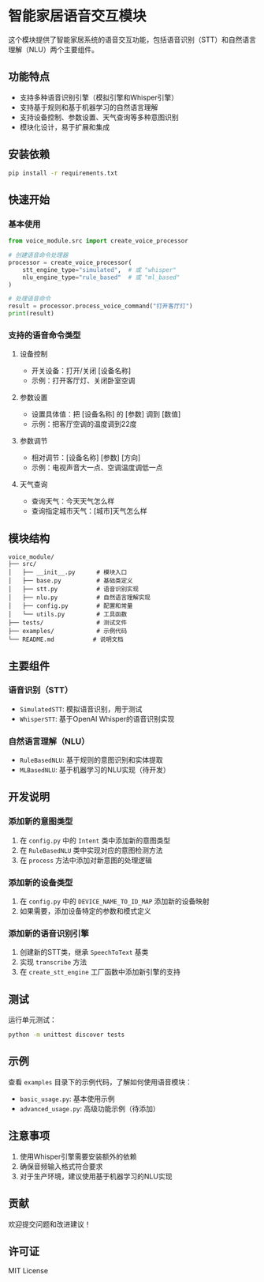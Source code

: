 # 智能家居语音交互模块

这个模块提供了智能家居系统的语音交互功能，包括语音识别（STT）和自然语言理解（NLU）两个主要组件。

## 功能特点

- 支持多种语音识别引擎（模拟引擎和Whisper引擎）
- 支持基于规则和基于机器学习的自然语言理解
- 支持设备控制、参数设置、天气查询等多种意图识别
- 模块化设计，易于扩展和集成

## 安装依赖

```bash
pip install -r requirements.txt
```

## 快速开始

### 基本使用

```python
from voice_module.src import create_voice_processor

# 创建语音命令处理器
processor = create_voice_processor(
    stt_engine_type="simulated",  # 或 "whisper"
    nlu_engine_type="rule_based"  # 或 "ml_based"
)

# 处理语音命令
result = processor.process_voice_command("打开客厅灯")
print(result)
```

### 支持的语音命令类型

1. 设备控制
   - 开关设备：打开/关闭 [设备名称]
   - 示例：打开客厅灯、关闭卧室空调

2. 参数设置
   - 设置具体值：把 [设备名称] 的 [参数] 调到 [数值]
   - 示例：把客厅空调的温度调到22度

3. 参数调节
   - 相对调节：[设备名称] [参数] [方向]
   - 示例：电视声音大一点、空调温度调低一点

4. 天气查询
   - 查询天气：今天天气怎么样
   - 查询指定城市天气：[城市]天气怎么样

## 模块结构

```
voice_module/
├── src/
│   ├── __init__.py      # 模块入口
│   ├── base.py          # 基础类定义
│   ├── stt.py           # 语音识别实现
│   ├── nlu.py           # 自然语言理解实现
│   ├── config.py        # 配置和常量
│   └── utils.py         # 工具函数
├── tests/               # 测试文件
├── examples/            # 示例代码
└── README.md           # 说明文档
```

## 主要组件

### 语音识别（STT）

- `SimulatedSTT`: 模拟语音识别，用于测试
- `WhisperSTT`: 基于OpenAI Whisper的语音识别实现

### 自然语言理解（NLU）

- `RuleBasedNLU`: 基于规则的意图识别和实体提取
- `MLBasedNLU`: 基于机器学习的NLU实现（待开发）

## 开发说明

### 添加新的意图类型

1. 在 `config.py` 中的 `Intent` 类中添加新的意图类型
2. 在 `RuleBasedNLU` 类中实现对应的意图检测方法
3. 在 `process` 方法中添加对新意图的处理逻辑

### 添加新的设备类型

1. 在 `config.py` 中的 `DEVICE_NAME_TO_ID_MAP` 添加新的设备映射
2. 如果需要，添加设备特定的参数和模式定义

### 添加新的语音识别引擎

1. 创建新的STT类，继承 `SpeechToText` 基类
2. 实现 `transcribe` 方法
3. 在 `create_stt_engine` 工厂函数中添加新引擎的支持

## 测试

运行单元测试：

```bash
python -m unittest discover tests
```

## 示例

查看 `examples` 目录下的示例代码，了解如何使用语音模块：

- `basic_usage.py`: 基本使用示例
- `advanced_usage.py`: 高级功能示例（待添加）

## 注意事项

1. 使用Whisper引擎需要安装额外的依赖
2. 确保音频输入格式符合要求
3. 对于生产环境，建议使用基于机器学习的NLU实现

## 贡献

欢迎提交问题和改进建议！

## 许可证

MIT License